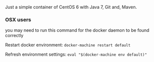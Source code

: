Just a simple container of CentOS 6 with Java 7, Git and, Maven.

### OSX users
you may need to run this command for the docker daemon to be found correctly

Restart docker environment: `docker-machine restart default`

Refresh environment settings: `eval "$(docker-machine env default)"`
